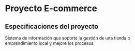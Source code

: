 # Proyecto E-commerce
## Especificaciones del proyecto

Sistema de información que soporte la gestión de una tienda o emprendimiento local y
mejore los procesos.